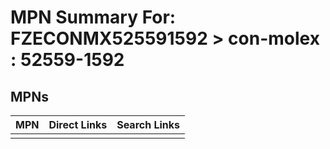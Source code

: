 



# MPN Summary For: FZECONMX525591592 > con-molex : 52559-1592

## MPNs
  

|MPN|Direct Links|Search Links|
| :--- | :--- | :--- |
||||
